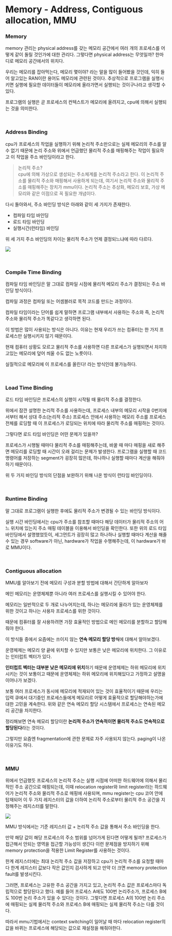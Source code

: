 # Memory - Address, Contiguous allocation, MMU

### Memory

memory 관리는 physical address를 갖는 메모리 공간에서 여러 개의 프로세스를 어떻게 같이 돌릴 것인가에 대한 관리다. 그렇다면 physical address는 무엇일까? 한마디로 메모리 공간에서의 위치다.

우리는 메모리를 잡아먹는다, 메모리 몇이야? 라는 말을 많이 들어봤을 것인데, 익히 들어 알고있는 RAN이란 용어도 메모리에 관련된 것이다. 추상적으로 프로그램을 실행시키면 실행에 필요한 데이터들이 메모리에 올라가면서 실행되는 것이구나라고 생각할 수 있다.

프로그램의 실행은 곧 프로세스의 컨텍스트가 메모리에 올려지고, cpu에 의해서 실행되는 것을 의미한다.

<br>

### Address Binding

cpu가 프로세스의 작업을 실행하기 위해 논리적 주소만으로는 실제 메모리의 주소를 알 수 없기 때문에 논리 주소와 위에서 언급했던 물리적 주소를 매핑해주는 작업이 필요하고 이 작업을 주소 바인딩이라고 한다.

> 논리적 주소?  
> cpu에 의해 가상으로 생성되는 주소체계를 논리적 주소라고 한다. 이 논리적 주소를 물리적 주소와 매핑해서 사용하게 되는데, 여기서 논리적 주소와 물리적 주소를 매핑해주는 장치가 mmu이다.
> 논리적 주소는 추상화, 메모리 보호, 가상 메모리와 같은 이점으로 꼭 필요한 개념이다.


다시 돌아와서, 주소 바인딩 방식은 아래와 같이 세 가지가 존재한다.

- 컴파일 타임 바인딩
- 로드 타임 바인딩
- 실행시간(런타임) 바인딩

위 세 가지 주소 바인딩의 차이는 물리적 주소가 언제 결정되느냐에 따라 다르다.

![](https://img1.daumcdn.net/thumb/R1280x0/?scode=mtistory2&fname=https%3A%2F%2Fblog.kakaocdn.net%2Fdn%2FdOf2Pi%2FbtrrqmQrCXo%2FZosH2mTseH8lAKafPrqzc0%2Fimg.png)

<br>

### Compile Time Binding

컴파일 타임 바인딩은 말 그대로 컴파일 시점에 물리적 메모리 주소가 결정되는 주소 바인딩 방식이다.

컴파일 과정은 컴파일 또는 어셈블러로 목적 코드를 만드는 과정이다. 

컴파일 타임이라는 단어를 쉽게 말하면 프로그램 내부에서 사용하는 주소와 즉, 논리적 주소와 물리적 주소가 똑같다고 생각하면 된다.

이 방법은 많이 사용되는 방식은 아니다. 이유는 현재 우리가 쓰는 컴퓨터는 한 가지 프로세스만 실행시키지 않기 때문이다.

현재 컴퓨터 상황도 모르고 물리적 주소를 사용하면 다른 프로세스가 실행되면서 차지하고있는 메모리에 덮어 씌울 수도 없는 노릇이다.

실질적으로 메모리에 이 프로세스를 올린다! 라는 방식인데 불가능하다.

<br>

### Load Time Binding

로드 타임 바인딩은 프로세스의 실행이 시작될 때 물리적 주소를 결정한다.

위에서 잠깐 설명한 논리적 주소를 사용하는데, 프로세스 내부의 메모리 시작을 0번지에서부터 해서 상대 주소(논리적 주소) 프로세스 안에서 사용하는 메모리 주소를 프로세스 전체를 로딩할 때 이 프로세스가 로딩되는 위치에 따라 물리적 주소를 매핑하는 것이다.

그렇다면 로드 타임 바인딩은 어떤 문제가 있을까?

프로세스가 시행될 때마다 물리적 주소를 매핑해주는데, 바꿀 때 마다 매핑을 새로 해주면 메모리를 로딩할 때 시간이 오래 걸리는 문제가 발생한다. 프로그램을 실행할 때 코드 명령어를 저장하는 segment가 굉장히 많은데, 하나하나 실행할 때마다 계산을 해줘야하기 때문이다.

위 두 가지 바인딩 방식의 단점을 보완하기 위해 나온 방식이 런타임 바인딩이다.

<br>

### Runtime Binding

말 그대로 프로그램이 실행한 후에도 물리적 주소가 변경될 수 있는 바인딩 방식이다.

실행 시간 바인딩에서는 cpu가 주소를 참조할 때마다 해당 데이터가 물리적 주소의 어느 위치에 있는지 주소 매핑 테이블을 이용해서 바인딩을 확인한다. 또한 위의 로드 타임 바인딩에서 설명했었듯이, 세그먼트가 굉장히 많고 하나하나 실행할 때마다 계산을 해줄 수 있는 경우 software가 아닌, hardware가 작업을 수행해주는데, 이 hardware가 바로 MMU이다.

<br>

### Contiguous allocation

MMU를 알아보기 전에 메모리 구성과 분할 방법에 대해서 간단하게 알아보자

메인 메모리는 운영체제뿐 아니라 여러 프로세스를 실행시킬 수 있어야 한다.

메모리는 일반적으로 두 개로 나누어지는데, 하나는 메모리에 올라가 있는 운영체제를 위한 것이고 하나는 사용자 프로세스를 위한 것이다.

때문에 컴퓨터를 잘 사용하려면 가장 효율적인 방법으로 메인 메모리를 분할하고 할당해줘야 한다.

이 방식들 중에서 요즘에는 쓰이지 않는 **연속 메모리 할당 방식**에 대해서 알아보겠다.

운영체제는 메모리 양 끝에 위치할 수 있지만 보통은 낮은 메모리에 위치한다. 그 이유로는 인터럽트 벡터가 있다.

**인터럽트 벡터는 대부분 낮은 메모리에 위치**하기 때문에 운영체제는 하위 메모리에 위치시키는 것이 보통이고 때문에 운영체제는 하위 메모리에 위치해있다고 가정하고 설명을 이어나가 보겠다.

보통 여러 프로세스가 동시에 메모리에 적재되어 있는 것이 효율적이기 때문에 우리는 입력 큐에서 대기중인 프로세스들에게 메모리르 어떻게 효율적으로 할당해야하는가에 대한 고민을 계속한다. 위와 같은 연속 메모리 할당 시스템에서 프로세스는 연속된 메모리 공간을 차지한다.

정리해보면 연속 메모리 할당이란 **논리적 주소가 연속적이면 물리적 주소도 연속적으로 할당된다**라는 것이다.

그렇지만 요즘엔 fragmentation에 관한 문제로 자주 사용되지 않는다. paging이 나온 이유기도 하다.

<br>

### MMU

위에서 언급했듯 프로세스의 논리적 주소는 실행 시점에 어떠한 하드웨어에 의해서 물리적인 주소 공간으로 매핑되는데, 이때 relocation register와 limit register라는 하드웨어가 논리적 주소와 물리적 주소로 매핑에 사용되며, mmu register는 cpu 코어 안에 탑재되어 이 두 가지 레지스터의 값을 더하여 논리적 주소로부터 물리적 주소 공간을 지정해주는 레지스터를 말한다.

![](https://img1.daumcdn.net/thumb/R1280x0/?scode=mtistory2&fname=https%3A%2F%2Fblog.kakaocdn.net%2Fdn%2Fc8Ghm9%2FbtrrodG8EjJ%2F0Gh10cRQeD0D47u3sYe3g1%2Fimg.png)

MMU 방식에서는 기준 레지스터 값 + 논리적 주소 값을 통해서 주소 바인딩을 한다.

만약 해당 값이 해당 프로세스의 주소 범위를 넘어가게 된다면 어떻게 될까? 프로세스가 접근해서 안되는 영역을 접근할 가능성이 생긴다 이런 문제점을 방지하기 위해 memory protection을 적용한 Limit Register를 사용하는 것이다.

한계 레지스터에는 최대 논리적 주소 값을 저장하고 cpu가 논리적 주소를 요청할 때마다 한계 레지스터 값보다 작은 값인지 검사하게 되고 만약 더 크면 memory protection fault를 발생시킨다.

그러면, 프로세스는 고유한 주소 공간을 가지고 있고, 논리적 주소 값은 프로세스마다 독립적으로 할당된다고 했다. 예를 들어 프로세스 A에도 100번 논리주소가, 프로세스 B에도 100번 논리 주소가 있을 수 있다는 것이다. 그렇다면 프로세스 A의 100번 논리 주소에 매핑되는 실제 물리적 주소와 프로세스 B에 매핑되는 실제 물리적 주소는 다를 것이다.

따라서 mmu기법에서는 context switching이 일어날 때 마다 relocation register의 값을 바뀌는 프로세스에 해당되는 값으로 재설정을 해줘야한다.